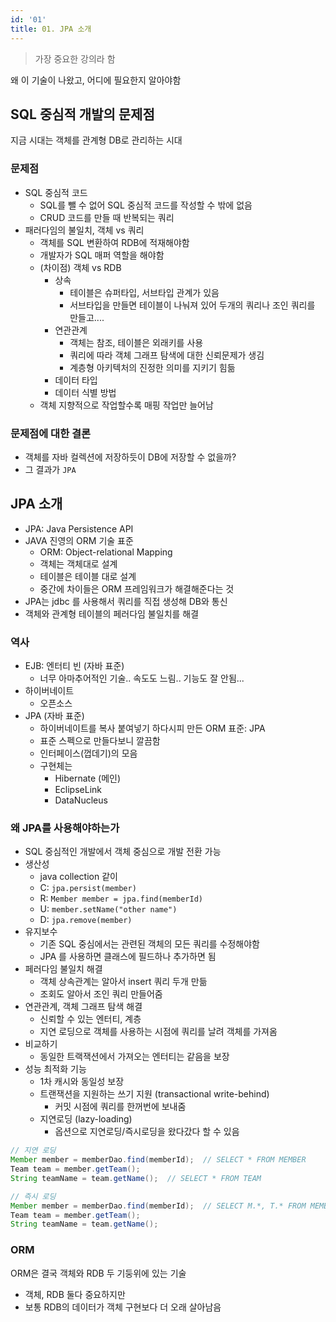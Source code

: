 ```yaml
---
id: '01'
title: 01. JPA 소개
---
```


> 가장 중요한 강의라 함

왜 이 기술이 나왔고, 어디에 필요한지 알아야함

## SQL 중심적 개발의 문제점

지금 시대는 객체를 관계형 DB로 관리하는 시대

### 문제점

- SQL 중심적 코드
  - SQL를 뺄 수 없어 SQL 중심적 코드를 작성할 수 밖에 없음
  - CRUD 코드를 만들 때 반복되는 쿼리
- 패러다임의 불일치, 객체 vs 쿼리
  - 객체를 SQL 변환하여 RDB에 적재해야함
  - 개발자가 SQL 매퍼 역할을 해야함
  - (차이점) 객체 vs RDB
    - 상속
      - 테이블은 슈퍼타입, 서브타입 관계가 있음
      - 서브타입을 만들면 테이블이 나눠져 있어 두개의 쿼리나 조인 쿼리를 만들고....
    - 연관관계
      - 객체는 참조, 테이블은 외래키를 사용
      - 쿼리에 따라 객체 그래프 탐색에 대한 신뢰문제가 생김
      - 계층형 아키텍처의 진정한 의미를 지키기 힘듦
    - 데이터 타입
    - 데이터 식별 방법
  - 객체 지향적으로 작업할수록 매핑 작업만 늘어남

### 문제점에 대한 결론

- 객체를 자바 컬렉션에 저장하듯이 DB에 저장할 수 없을까?
- 그 결과가 `JPA`

## JPA 소개

- JPA: Java Persistence API
- JAVA 진영의 ORM 기술 표준
  - ORM: Object-relational Mapping
  - 객체는 객체대로 설계
  - 테이블은 테이블 대로 설계
  - 중간에 차이들은 ORM 프레임워크가 해결해준다는 것
- JPA는 jdbc 를 사용해서 쿼리를 직접 생성해 DB와 통신
- 객체와 관계형 테이블의 페러다임 불일치를 해결
  
### 역사

- EJB: 엔터티 빈 (자바 표준)
  - 너무 아마추어적인 기술.. 속도도 느림.. 기능도 잘 안됨...
- 하이버네이트
  - 오픈소스
- JPA (자바 표준)
  - 하이버네이트를 복사 붙여넣기 하다시피 만든 ORM 표준: JPA
  - 표준 스펙으로 만들다보니 깔끔함
  - 인터페이스(껍데기)의 모음
  - 구현체는
    - Hibernate (메인)
    - EclipseLink
    - DataNucleus

### 왜 JPA를 사용해야하는가

- SQL 중심적인 개발에서 객체 중심으로 개발 전환 가능
- 생산성
  - java collection 같이
  - C: `jpa.persist(member)`
  - R: `Member member = jpa.find(memberId)`
  - U: `member.setName("other name")`
  - D: `jpa.remove(member)`
- 유지보수
  - 기존 SQL 중심에서는 관련된 객체의 모든 쿼리를 수정해야함
  - JPA 를 사용하면 클래스에 필드하나 추가하면 됨
- 페러다임 불일치 해결
  - 객체 상속관계는 알아서 insert 쿼리 두개 만듦
  - 조회도 알아서 조인 쿼리 만들어줌
- 연관관계, 객체 그래프 탐색 해결
  - 신뢰할 수 있는 엔터티, 계층
  - 지연 로딩으로 객체를 사용하는 시점에 쿼리를 날려 객체를 가져옴
- 비교하기
  - 동일한 트랙잭션에서 가져오는 엔터티는 같음을 보장
- 성능 최적화 기능
  - 1차 캐시와 동일성 보장
  - 트랜잭션을 지원하는 쓰기 지원 (transactional write-behind)
    - 커밋 시점에 쿼리를 한꺼번에 보내줌
  - 지연로딩 (lazy-loading)
    - 옵션으로 지연로딩/즉시로딩을 왔다갔다 할 수 있음

```java
// 지연 로딩
Member member = memberDao.find(memberId);  // SELECT * FROM MEMBER
Team team = member.getTeam();
String teamName = team.getName();  // SELECT * FROM TEAM

// 즉시 로딩
Member member = memberDao.find(memberId);  // SELECT M.*, T.* FROM MEMBER JOIN TEAM
Team team = member.getTeam();
String teamName = team.getName();
```

### ORM

ORM은 결국 객체와 RDB 두 기둥위에 있는 기술

- 객체, RDB 둘다 중요하지만
- 보통 RDB의 데이터가 객체 구현보다 더 오래 살아남음
